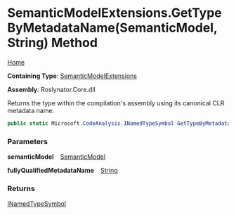 # SemanticModelExtensions\.GetTypeByMetadataName\(SemanticModel, String\) Method

[Home](../../../README.md)

**Containing Type**: [SemanticModelExtensions](../README.md)

**Assembly**: Roslynator\.Core\.dll

  
Returns the type within the compilation's assembly using its canonical CLR metadata name\.

```csharp
public static Microsoft.CodeAnalysis.INamedTypeSymbol GetTypeByMetadataName(this Microsoft.CodeAnalysis.SemanticModel semanticModel, string fullyQualifiedMetadataName)
```

### Parameters

**semanticModel** &ensp; [SemanticModel](https://docs.microsoft.com/en-us/dotnet/api/microsoft.codeanalysis.semanticmodel)

**fullyQualifiedMetadataName** &ensp; [String](https://docs.microsoft.com/en-us/dotnet/api/system.string)

### Returns

[INamedTypeSymbol](https://docs.microsoft.com/en-us/dotnet/api/microsoft.codeanalysis.inamedtypesymbol)


